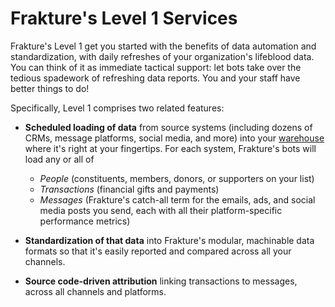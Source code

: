 # Frakture's Level 1 Services

Frakture's Level 1 get you started with the benefits of data automation and standardization, with daily refreshes of your organization's lifeblood data. You can think of it as immediate tactical support: let bots take over the tedious spadework of refreshing data reports. You and your staff have better things to do!

Specifically, Level 1 comprises two related features:

* **Scheduled loading of data** from source systems (including dozens of CRMs, message platforms, social media, and more) into your [warehouse](delivery/warehouse/ "Warehouse") where it's right at your fingertips. For each system, Frakture's bots will load any or all of
  * *People* (constituents, members, donors, or supporters on your list)
  * *Transactions* (financial gifts and payments)
  * *Messages* (Frakture's catch-all term for the emails, ads, and social media posts you send, each with all their platform-specific performance metrics)

* **Standardization of that data** into Frakture's modular, machinable data formats so that it's easily reported and compared across all your channels.

* **Source code-driven attribution** linking transactions to messages, across all channels and platforms.
